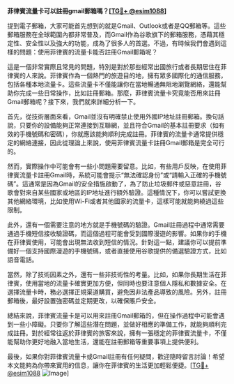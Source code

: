 **菲律賓流量卡可以註冊gmail郵箱嗎？[[TG💪+ @esim1088](https://t.me/s/esim1088)]**

提到電子郵箱，大家可能首先想到的就是Gmail、Outlook或者是QQ郵箱等。這些郵箱服務在全球範圍內都非常普及，而Gmail作為谷歌旗下的郵箱服務，憑藉其穩定性、安全性以及強大的功能，成為了很多人的首選。不過，有時候我們會遇到這樣的問題：使用菲律賓的流量卡能否註冊Gmail郵箱呢？

這是一個非常實際且常見的問題，特別是對於那些經常出國旅行或者長期居住在菲律賓的人來說。菲律賓作為一個熱門的旅遊目的地，擁有眾多國際化的通信服務，包括各種本地流量卡。這些流量卡不僅能讓你在當地暢通無阻地瀏覽網絡，還能幫助你完成一些日常操作，比如註冊郵箱。那麼，菲律賓流量卡究竟能否用來註冊Gmail郵箱呢？接下來，我們就來詳細分析一下。

首先，從技術層面來看，Gmail並沒有明確禁止使用外國IP地址註冊郵箱。換句話說，只要你的設備能夠正常連接到互聯網，並且符合Gmail的基本註冊要求（如有效的手機號碼和密碼），你就應該能夠順利完成註冊。菲律賓的流量卡通常提供穩定的網絡連接，因此從理論上來說，使用菲律賓流量卡註冊Gmail郵箱是完全可行的。

然而，實際操作中可能會有一些小問題需要留意。比如，有些用戶反映，在使用菲律賓流量卡註冊Gmail時，系統可能會提示“無法確認身份”或“請輸入正確的手機號碼”。這通常是因為Gmail的安全措施啟動了，為了防止垃圾郵件或惡意註冊，谷歌會對來自某些國家或地區的IP地址進行額外驗證。這種情況下，你可以嘗試更換其他網絡環境，比如使用Wi-Fi或者其他國家的流量卡，這樣可能就能夠繞過這些限制。

此外，還有一個需要注意的地方就是手機號碼的驗證。Gmail註冊過程中通常需要通過手機短信接收驗證碼，而這個過程可能會受到國際漫遊的影響。如果你的手機在菲律賓使用，可能會出現無法收到短信的情況。針對這一點，建議你可以提前準備好一個支持國際漫遊的手機號碼，或者直接使用谷歌提供的備選驗證方式，比如語音電話。

當然，除了技術因素之外，還有一些非技術性的考量。比如，如果你長期生活在菲律賓，使用當地的流量卡確實更加方便，但同時也要注意個人隱私和數據安全。在選擇流量卡時，務必選擇正規渠道購買，避免因非法產品導致的風險。另外，註冊郵箱後，最好設置強密碼並定期更改，以確保賬戶安全。

總結來說，菲律賓流量卡是可以用來註冊Gmail郵箱的，但在操作過程中可能會遇到一些小障礙。只要你了解這些潛在問題，並做好相應的準備工作，就能夠順利完成註冊。對於經常往返於菲律賓的旅客來說，擁有一張穩定的菲律賓流量卡，不僅能幫助你更好地融入當地生活，還能在註冊郵箱等重要事項上提供便利。

最後，如果你對菲律賓流量卡或Gmail註冊有任何疑問，歡迎隨時留言討論！希望本文能夠為你帶來實用的信息，讓你在菲律賓的生活更加輕鬆便捷。[[TG💪+ @esim1088](https://t.me/s/esim1088) ![Image](https://i.postimg.cc/4NQfJmqS/Snipaste-2025-05-13-00-14-12.png)]